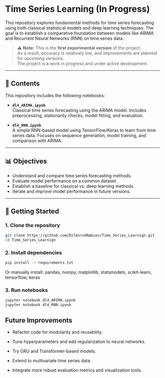 # Time Series Learning (In Progress)

This repository explores fundamental methods for time series forecasting using both classical statistical models and deep learning techniques. The goal is to establish a comparative foundation between models like ARIMA and Recurrent Neural Networks (RNN) on time series data.

> ⚠️ **Note:** This is the **first experimental version** of the project.  
> As a result, accuracy is relatively low, and improvements are planned for upcoming versions.  
> The project is a work in progress and under active development.

---

## 📂 Contents

This repository includes the following notebooks:

- **`dl4_ARIMA.ipynb`**  
  Classical time series forecasting using the ARIMA model. Includes preprocessing, stationarity checks, model fitting, and evaluation.

- **`dl4_RNN.ipynb`**  
  A simple RNN-based model using TensorFlow/Keras to learn from time series data. Focuses on sequence generation, model training, and comparison with ARIMA.

---

## 📊 Objectives

- Understand and compare time series forecasting methods.
- Evaluate model performance on a common dataset.
- Establish a baseline for classical vs. deep learning methods.
- Iterate and improve model performance in future versions.

---

## 🚀 Getting Started

### 1. Clone the repository

```bash
git clone https://github.com/DilmurodNabiev/Time_Series_Learnign.git
cd Time_Series_Learnign
```
### 2. Install dependencies

```bash
pip install -r requirements.txt
```
Or manually install:
pandas, numpy, matplotlib, statsmodels, scikit-learn, tensorflow, keras

### 3. Run notebooks

```bash
jupyter notebook dl4_ARIMA.ipynb
jupyter notebook dl4_RNN.ipynb
```
## Future Improvements

* Refactor code for modularity and reusability.

* Tune hyperparameters and add regularization to neural networks.

* Try GRU and Transformer-based models.

* Extend to multivariate time series data.

* Integrate more robust evaluation metrics and visualization tools.

